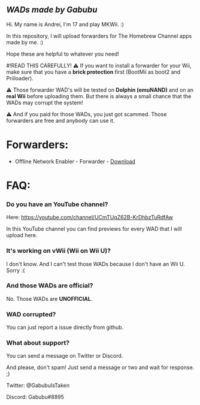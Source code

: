 ## _WADs made by Gabubu_
Hi. My name is Andrei, I'm 17 and play MKWii. :)

In this repository, I will upload forwarders for The Homebrew Channel apps made by me. :)

Hope these are helpful to whatever you need!

#!READ THIS CAREFULLY!
⚠️ If you want to install a forwarder for your Wii, make sure that you have a **brick protection** first (BootMii as boot2 and Priiloader).

⚠️ Those forwarder WAD's will be tested on **Dolphin (emuNAND)** and on an **real Wii** before uploading them. But there is always a small chance that the WADs may corrupt the system!

⚠️ And if you paid for those WADs, you just got scammed. Those forwarders are free and anybody can use it.

# Forwarders:
- Offline Network Enabler - Forwarder - [Download](https://bit.ly/3xAcjH0)

# FAQ:
### Do you have an YouTube channel?
Here: https://youtube.com/channel/UCmTUqZ62B-KrDhbzTuRdfAw

In this YouTube channel you can find previews for every WAD that I will upload here.

### It's working on vWii (Wii on Wii U)?
I don't know. And I can't test those WADs because I don't have an Wii U. Sorry :(

### And those WADs are official?
No. Those WADs are **UNOFFICIAL**. 

### WAD corrupted?
You can just report a issue directly from github.

### What about support?
You can send a message on Twitter or Discord.

And please, don't spam! Just send a message or two and wait for response. ;)

Twitter: @GabubuIsTaken

Discord: Gabubu#8895
